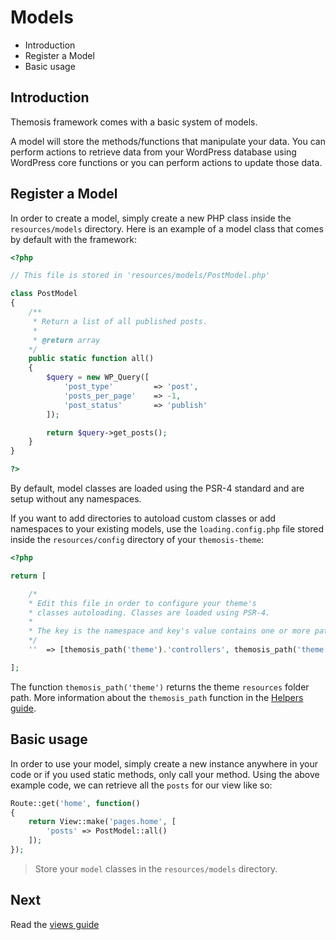 Models
======

- Introduction
- Register a Model
- Basic usage

Introduction
------------

Themosis framework comes with a basic system of models.

A model will store the methods/functions that manipulate your data. You can perform actions to retrieve data from your WordPress database using WordPress core functions or you can perform actions to update those data.

Register a Model
----------------

In order to create a model, simply create a new PHP class inside the `resources/models` directory. Here is an example of a model class that comes by default with the framework:

```php
<?php

// This file is stored in 'resources/models/PostModel.php'

class PostModel
{
	/**
	 * Return a list of all published posts.
	 * 
	 * @return array
	*/
	public static function all()
	{
		$query = new WP_Query([
            'post_type'         => 'post',
            'posts_per_page'    => -1,
            'post_status'       => 'publish'
        ]);

        return $query->get_posts();
	}
}

?>
```
By default, model classes are loaded using the PSR-4 standard and are setup without any namespaces.

If you want to add directories to autoload custom classes or add namespaces to your existing models, use the `loading.config.php` file stored inside the `resources/config` directory of your `themosis-theme`:

```php
<?php

return [

    /*
    * Edit this file in order to configure your theme's
    * classes autoloading. Classes are loaded using PSR-4.
    *
    * The key is the namespace and key's value contains one or more paths to your classes.
    */
    ''  => [themosis_path('theme').'controllers', themosis_path('theme').'models']

];
```

The function `themosis_path('theme')` returns the theme `resources` folder path. More information about the `themosis_path` function in the [Helpers guide](http://framework.themosis.com/docs/helpers/).

Basic usage
-----------

In order to use your model, simply create a new instance anywhere in your code or if you used static methods, only call your method. Using the above example code, we can retrieve all the `posts` for our view like so:

```php
Route::get('home', function()
{
	return View::make('pages.home', [
		'posts' => PostModel::all()
	]);
});
```

> Store your `model` classes in the `resources/models` directory.

Next
----
Read the [views guide](http://framework.themosis.com/docs/views/)